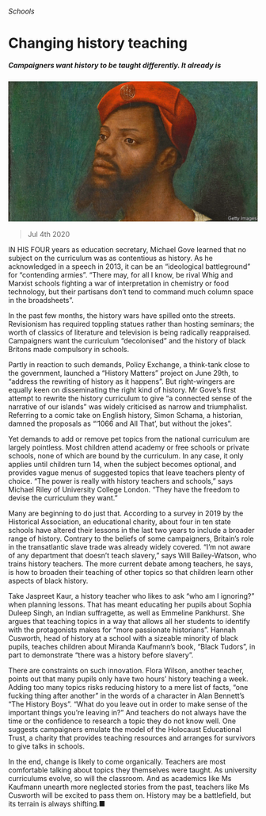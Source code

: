 ###### Schools

# Changing history teaching 

##### Campaigners want history to be taught differently. It already is 

![image](images/20200704_BRP003_0.jpg) 

> Jul 4th 2020 

IN HIS FOUR years as education secretary, Michael Gove learned that no subject on the curriculum was as contentious as history. As he acknowledged in a speech in 2013, it can be an “ideological battleground” for “contending armies”. “There may, for all I know, be rival Whig and Marxist schools fighting a war of interpretation in chemistry or food technology, but their partisans don’t tend to command much column space in the broadsheets”.

In the past few months, the history wars have spilled onto the streets. Revisionism has required toppling statues rather than hosting seminars; the worth of classics of literature and television is being radically reappraised. Campaigners want the curriculum “decolonised” and the history of black Britons made compulsory in schools.


Partly in reaction to such demands, Policy Exchange, a think-tank close to the government, launched a “History Matters” project on June 29th, to “address the rewriting of history as it happens”. But right-wingers are equally keen on disseminating the right kind of history. Mr Gove’s first attempt to rewrite the history curriculum to give “a connected sense of the narrative of our islands” was widely criticised as narrow and triumphalist. Referring to a comic take on English history, Simon Schama, a historian, damned the proposals as “‘1066 and All That’, but without the jokes”.

Yet demands to add or remove pet topics from the national curriculum are largely pointless. Most children attend academy or free schools or private schools, none of which are bound by the curriculum. In any case, it only applies until children turn 14, when the subject becomes optional, and provides vague menus of suggested topics that leave teachers plenty of choice. “The power is really with history teachers and schools,” says Michael Riley of University College London. “They have the freedom to devise the curriculum they want.”

Many are beginning to do just that. According to a survey in 2019 by the Historical Association, an educational charity, about four in ten state schools have altered their lessons in the last two years to include a broader range of history. Contrary to the beliefs of some campaigners, Britain’s role in the transatlantic slave trade was already widely covered. “I’m not aware of any department that doesn’t teach slavery,” says Will Bailey-Watson, who trains history teachers. The more current debate among teachers, he says, is how to broaden their teaching of other topics so that children learn other aspects of black history.

Take Jaspreet Kaur, a history teacher who likes to ask “who am I ignoring?” when planning lessons. That has meant educating her pupils about Sophia Duleep Singh, an Indian suffragette, as well as Emmeline Pankhurst. She argues that teaching topics in a way that allows all her students to identify with the protagonists makes for “more passionate historians”. Hannah Cusworth, head of history at a school with a sizeable minority of black pupils, teaches children about Miranda Kaufmann’s book, “Black Tudors”, in part to demonstrate “there was a history before slavery”.

There are constraints on such innovation. Flora Wilson, another teacher, points out that many pupils only have two hours’ history teaching a week. Adding too many topics risks reducing history to a mere list of facts, “one fucking thing after another” in the words of a character in Alan Bennett’s “The History Boys”. “What do you leave out in order to make sense of the important things you’re leaving in?” And teachers do not always have the time or the confidence to research a topic they do not know well. One suggests campaigners emulate the model of the Holocaust Educational Trust, a charity that provides teaching resources and arranges for survivors to give talks in schools.

In the end, change is likely to come organically. Teachers are most comfortable talking about topics they themselves were taught. As university curriculums evolve, so will the classroom. And as academics like Ms Kaufmann unearth more neglected stories from the past, teachers like Ms Cusworth will be excited to pass them on. History may be a battlefield, but its terrain is always shifting.■

